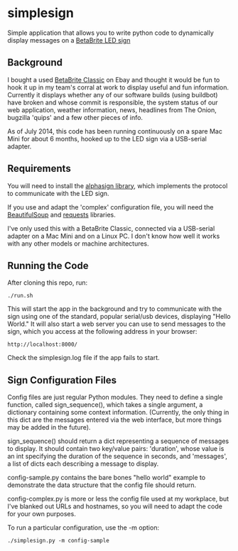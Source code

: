 simplesign
==========

Simple application that allows you to write python code to dynamically display messages on a [BetaBrite LED sign](http://betabrite.com/)


Background
----------

I bought a used [BetaBrite Classic](http://betabrite.com/pages/bbclassic.htm) on Ebay and thought it would be fun to hook it up in my team's corral at work to display useful and fun information. Currently it displays whether any of our software builds (using buildbot) have broken and whose commit is responsible, the system status of our web application, weather information, news, headlines from The Onion, bugzilla 'quips' and a few other pieces of info.

As of July 2014, this code has been running continuously on a spare Mac Mini for about 6 months, hooked up to the LED sign via a USB-serial adapter.

Requirements
------------

You will need to install the [alphasign library](https://github.com/msparks/alphasign), which implements the protocol to communicate with the LED sign.

If you use and adapt the 'complex' configuration file, you will need the [BeautifulSoup](http://www.crummy.com/software/BeautifulSoup/) and [requests](http://docs.python-requests.org/en/latest/) libraries.

I've only used this with a BetaBrite Classic, connected via a USB-serial adapter on a Mac Mini and on a Linux PC. I don't know how well it works with any other models or machine architectures.

Running the Code
----------------

After cloning this repo, run:
    
    ./run.sh

This will start the app in the background and try to communicate with the sign using one of the standard, popular serial/usb devices, displaying "Hello World." It will also start a web server you can use to send messages to the sign, which you access at the following address in your browser:

    http://localhost:8000/
    
Check the simplesign.log file if the app fails to start.

Sign Configuration Files
------------------------

Config files are just regular Python modules. They need to define a single function, called sign_sequence(), which takes a single argument, a dictionary containing some context information. (Currently, the only thing in this dict are the messages entered via the web interface, but more things may be added in the future).

sign_sequence() should return a dict representing a sequence of messages to display. It should contain two key/value pairs: 'duration', whose value is an int specifying the duration of the sequence in seconds, and 'messages', a list of dicts each describing a message to display.

config-sample.py contains the bare bones "hello world" example to demonstrate the data structure that the config file should return.

config-complex.py is more or less the config file used at my workplace, but I've blanked out URLs and hostnames, so you will need to adapt the code for your own purposes.

To run a particular configuration, use the -m option:

    ./simplesign.py -m config-sample

